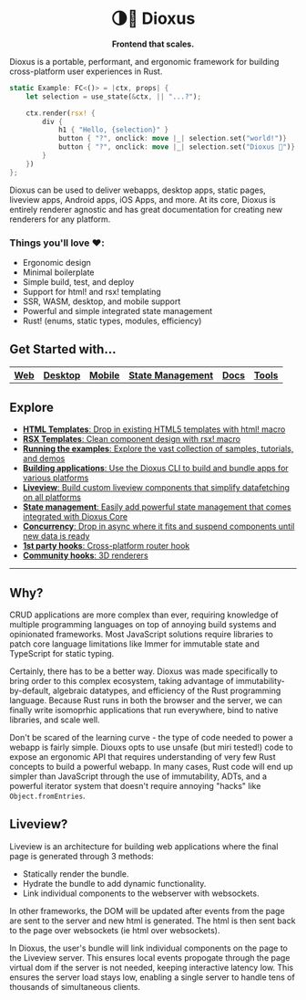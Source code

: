 <div align="center">
  <h1>🌗🚀 Dioxus</h1>
  <p>
    <strong>Frontend that scales.</strong>
  </p>
</div>

<!-- # About -->

Dioxus is a portable, performant, and ergonomic framework for building cross-platform user experiences in Rust.


```rust
static Example: FC<()> = |ctx, props| {
    let selection = use_state(&ctx, || "...?");

    ctx.render(rsx! {
        div {
            h1 { "Hello, {selection}" }
            button { "?", onclick: move |_| selection.set("world!")}
            button { "?", onclick: move |_| selection.set("Dioxus 🎉")}
        }
    })
};
```

Dioxus can be used to deliver webapps, desktop apps, static pages, liveview apps, Android apps, iOS Apps, and more. At its core, Dioxus is entirely renderer agnostic and has great documentation for creating new renderers for any platform.

### **Things you'll love ❤️:**
- Ergonomic design
- Minimal boilerplate
- Simple build, test, and deploy 
- Support for html! and rsx! templating
- SSR, WASM, desktop, and mobile support
- Powerful and simple integrated state management
- Rust! (enums, static types, modules, efficiency)
  

## Get Started with...
<table style="width:100%" align="center">
    <tr >
        <th><a href="http://github.com/jkelleyrtp/dioxus">Web</a></th>
        <th><a href="http://github.com/jkelleyrtp/dioxus">Desktop</a></th>
        <th><a href="http://github.com/jkelleyrtp/dioxus">Mobile</a></th>
        <th><a href="http://github.com/jkelleyrtp/dioxus">State Management</a></th>
        <th><a href="http://github.com/jkelleyrtp/dioxus">Docs</a></th>
        <th><a href="http://github.com/jkelleyrtp/dioxus">Tools</a></th>
    <tr>
</table>

## Explore
- [**HTML Templates**: Drop in existing HTML5 templates with html! macro](docs/guides/00-index.md)
- [**RSX Templates**: Clean component design with rsx! macro](docs/guides/00-index.md)
- [**Running the examples**: Explore the vast collection of samples, tutorials, and demos](docs/guides/00-index.md)
- [**Building applications**: Use the Dioxus CLI to build and bundle apps for various platforms](docs/guides/01-ssr.md)
- [**Liveview**: Build custom liveview components that simplify datafetching on all platforms](docs/guides/01-ssr.md)
- [**State management**: Easily add powerful state management that comes integrated with Dioxus Core](docs/guides/01-ssr.md)
- [**Concurrency**: Drop in async where it fits and suspend components until new data is ready](docs/guides/01-ssr.md)
- [**1st party hooks**: Cross-platform router hook](docs/guides/01-ssr.md)
- [**Community hooks**: 3D renderers](docs/guides/01-ssr.md)


---
## Why?

CRUD applications are more complex than ever, requiring knowledge of multiple programming languages on top of annoying build systems and opinionated frameworks. Most JavaScript solutions require libraries to patch core language limitations like Immer for immutable state and TypeScript for static typing.

Certainly, there has to be a better way. Dioxus was made specifically to bring order to this complex ecosystem, taking advantage of immutability-by-default, algebraic datatypes, and efficiency of the Rust programming language. Because Rust runs in both the browser and the server, we can finally write isomoprhic applications that run everywhere, bind to native libraries, and scale well.

Don't be scared of the learning curve - the type of code needed to power a webapp is fairly simple. Diouxs opts to use unsafe (but miri tested!) code to expose an ergonomic API that requires understanding of very few Rust concepts to build a powerful webapp. In many cases, Rust code will end up simpler than JavaScript through the use of immutability, ADTs, and a powerful iterator system that doesn't require annoying "hacks" like `Object.fromEntries`. 


## Liveview?
Liveview is an architecture for building web applications where the final page is generated through 3 methods:
- Statically render the bundle.
- Hydrate the bundle to add dynamic functionality.
- Link individual components to the webserver with websockets.

In other frameworks, the DOM will be updated after events from the page are sent to the server and new html is generated. The html is then sent back to the page over websockets (ie html over websockets).

In Dioxus, the user's bundle will link individual components on the page to the Liveview server. This ensures local events propogate through the page virtual dom if the server is not needed, keeping interactive latency low. This ensures the server load stays low, enabling a single server to handle tens of thousands of simultaneous clients.

<!-- ## Dioxus LiveHost
Dioxus LiveHost is a paid service that accelerates the deployment of Dioxus Apps. It provides CI/CD, testing, monitoring, scaling, and deployment specifically for Dioxus apps. 
- It's the fastest way of launching your next internal tool, side-project, or startup. 🚀 -->


<!-- Dioxus LiveHost is a paid service dedicated to hosting your Dioxus Apps - whether they be server-rendered, wasm-only, or a liveview. It's  -->

<!-- LiveHost enables a wide set of features: -->
<!-- 
- Versioned combined frontend and backend with unique access links
- Builtin CI/CD for all supported Dioxus platforms (macOS, Windows, Android, iOS, server, WASM, etc)
- Managed and pluggable storage database backends (PostgresSQL, Redis)
- Serverless support for minimal latency
- Analytics
- Lighthouse optimization
- On-premise support (see license terms)
- Cloudfare/DDoS protection integrations
- Web-based simulators for iOS, Android, Desktop
- Team + company management -->

<!-- For small teams, LiveHost is free 🎉. Check out the pricing page to see if Dioxus LiveHost is good fit for your team. -->
